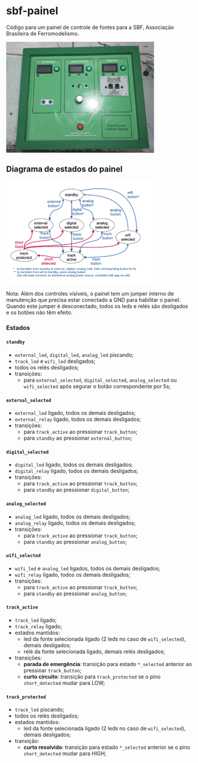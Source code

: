 # sbf-painel

Código para um painel de controle de fontes para a SBF, Associação Brasileira de Ferromodelismo.

<img src="sbf-painel-frente.jpg" width="400"/>

## Diagrama de estados do painel

<img src="panel-states.png" width="400"/>

Nota: Além dos controles visíveis,
o painel tem um jumper interno de manutenção que precisa estar conectado a GND para habilitar o painel.
Quando este jumper é desconectado, todos os leds e relés são desligados
e os botões não têm efeito.

### Estados

#### `standby`

* `external_led`, `digital_led`, `analog_led` piscando;
* `track_led` e `wifi_led` desligados;
* todos os relés desligados;
* transições:
  * para `external_selected`, `digital_selected`, `analog_selected` ou `wifi_selected` após segurar o botão correspondente por 5s;

#### `external_selected`

* `external_led` ligado, todos os demais desligados;
* `external_relay` ligado, todos os demais desligados;
* transições:
  * para `track_active` ao pressionar `track_button`;
  * para `standby` ao pressionar `external_button`;

#### `digital_selected`

* `digital_led` ligado, todos os demais desligados;
* `digital_relay` ligado, todos os demais desligados;
* transições:
  * para `track_active` ao pressionar `track_button`;
  * para `standby` ao pressionar `digital_button`;

#### `analog_selected`

* `analog_led` ligado, todos os demais desligados;
* `analog_relay` ligado, todos os demais desligados;
* transições:
  * para `track_active` ao pressionar `track_button`;
  * para `standby` ao pressionar `analog_button`;

#### `wifi_selected`

* `wifi_led` e `analog_led` ligados, todos os demais desligados;
* `wifi_relay` ligado, todos os demais desligados;
* transições:
  * para `track_active` ao pressionar `track_button`;
  * para `standby` ao pressionar `analog_button`;

#### `track_active`

* `track_led` ligado;
* `track_relay` ligado;
* estados mantidos:
  * led da fonte selecionada ligado (2 leds no caso de `wifi_selected`), demais desligados;
  * relé da fonte selecionada ligado, demais relés desligados;
* transições:
  * **parada de emergência**: transição para estado `*_selected` anterior ao pressioar `track_button`;
  * **curto circuito**: transição para `track_protected` se o pino `short_detected` mudar para LOW;

#### `track_protected`

* `track_led` piscando;
* todos os relés desligados;
* estados mantidos:
  * led da fonte selecionada ligado (2 leds no caso de `wifi_selected`), demais desligados;
* transição:
  * **curto resolvido**: transição para estado `*_selected` anterior se o pino `short_detected` mudar para HIGH;
